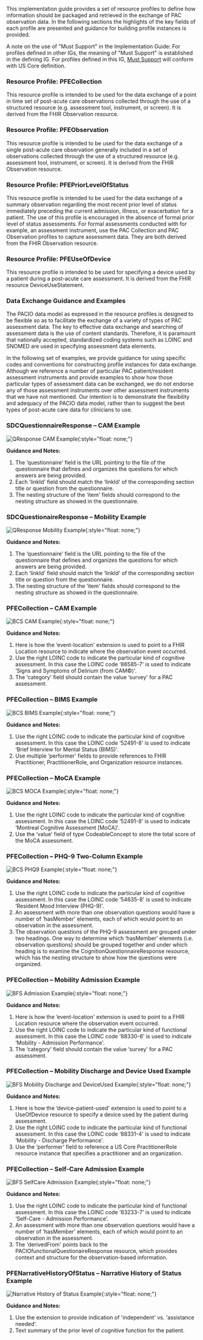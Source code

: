 This implementation guide provides a set of resource profiles to define how information should be packaged and retrieved in the exchange of PAC observation data. In the following sections the highlights of the key fields of each profile are presented and guidance for building profile instances is provided.

A note on the use of "Must Support" in the Implementation Guide:
For profiles defined in other IGs, the meaning of "Must Support" is established in the defining IG. For profiles defined in this IG, [Must Support](http://hl7.org/fhir/us/core/general-guidance.html#must-support) will conform with US Core definition.

### Resource Profile: PFECollection

This resource profile is intended to be used for the data exchange of a point in time set of post-acute care observations collected through the use of a structured resource (e.g. assessment tool, instrument, or screen). It is derived from the FHIR Observation resource.

### Resource Profile: PFEObservation

This resource profile is intended to be used for the data exchange of a single post-acute care observation generally included in a set of observations collected through the use of a structured resource (e.g. assessment tool, instrument, or screen). It is derived from the FHIR Observation resource.

### Resource Profile: PFEPriorLevelOfStatus

This resource profile is intended to be used for the data exchange of a summary observation regarding the most recent prior level of status immediately preceding the current admission, illness, or exacerbation for a patient. The use of this profile is encouraged in the absence of formal prior level of status assessments. For formal assessments conducted with for example, an assessment instrument, use the PAC Collection and PAC Observation profiles to capture assessment data. They are both derived from the FHIR Observation resource.

### Resource Profile: PFEUseOfDevice

This resource profile is intended to be used for specifying a device used by a patient during a post-acute care assessment. It is derived from the FHIR resource DeviceUseStatement.


### Data Exchange Guidance and Examples

The PACIO data model as expressed in the resource profiles is designed to be flexible so as to facilitate the exchange of a variety of types of PAC assessment data. The key to effective data exchange and searching of assessment data is the use of content standards. Therefore, it is paramount that nationally accepted, standardized coding systems such as LOINC and SNOMED are used in specifying assessment data elements.

In the following set of examples, we provide guidance for using specific codes and conventions for constructing profile instances for data exchange. Although we reference a number of particular PAC patient/resident assessment instruments and provide examples to show how those particular types of assessment data can be exchanged, we do not endorse any of those assessment instruments over other assessment instruments that we have not mentioned. Our intention is to demonstrate the flexibility and adequacy of the PACIO data model, rather than to suggest the best types of post-acute care data for clinicians to use.

### SDCQuestionnaireResponse – CAM Example

![QResponse CAM Example](QResponse_CAM_Example.png){:style="float: none;"}

**Guidance and Notes:**
1. The ‘questionnaire' field is the URL pointing to the file of the questionnaire that defines and organizes the questions for which answers are being provided.
2. Each ‘linkId' field should match the ‘linkId' of the corresponding section title or question from the questionnaire.
3. The nesting structure of the ‘item' fields should correspond to the nesting structure as showed in the questionnaire.

### SDCQuestionaireResponse – Mobility Example

![QResponse Mobility Example](QResponse_Mobility_Example.png){:style="float: none;"}

**Guidance and Notes:**
1. The ‘questionnaire' field is the URL pointing to the file of the questionnaire that defines and organizes the questions for which answers are being provided.
2. Each ‘linkId' field should match the ‘linkId' of the corresponding section title or question from the questionnaire.
3. The nesting structure of the ‘item' fields should correspond to the nesting structure as showed in the questionnaire.

### PFECollection – CAM Example

![BCS CAM Example](BCS_CAM_Example.png){:style="float: none;"}

**Guidance and Notes:**
1. Here is how the ‘event-location' extension is used to point to a FHIR Location resource to indicate where the observation event occurred.
2. Use the right LOINC code to indicate the particular kind of cognitive assessment. In this case the LOINC code ‘86585-7' is used to indicate ‘Signs and Symptoms of Delirium (from CAM©)'.
3. The ‘category' field should contain the value ‘survey' for a PAC assessment.

### PFECollection – BIMS Example

![BCS BIMS Example](BCS_BIMS_Example.png){:style="float: none;"}

**Guidance and Notes:**
1. Use the right LOINC code to indicate the particular kind of cognitive assessment. In this case the LOINC code ‘52491-8' is used to indicate ‘Brief Interview for Mental Status (BIMS)'.
2. Use multiple ‘performer' fields to provide references to FHIR Practitioner, PractitionerRole, and Organization resource instances.

### PFECollection – MoCA Example

![BCS MOCA Example](BCS_MOCA_Example.png){:style="float: none;"}

**Guidance and Notes:**
1. Use the right LOINC code to indicate the particular kind of cognitive assessment. In this case the LOINC code ‘52491-8' is used to indicate ‘Montreal Cognitive Assessment [MoCA]'.
2. Use the ‘value' field of type CodeableConcept to store the total score of the MoCA assessment.

### PFECollection – PHQ-9 Two-Column Example

![BCS PHQ9 Example](BCS_PHQ9_Example.png){:style="float: none;"}

**Guidance and Notes:**
1. Use the right LOINC code to indicate the particular kind of cognitive assessment. In this case the LOINC code ‘54635-8' is used to indicate ‘Resident Mood Interview (PHQ-9)'.
2. An assessment with more than one observation questions would have a number of ‘hasMember' elements, each of which would point to an observation in the assessment.
3. The observation questions of the PHQ-9 assessment are grouped under two headings. One way to determine which ‘hasMember' elements (i.e. observation questions) should be grouped together and under which heading is to examine the CognitionQuestionnaireResponse resource, which has the nesting structure to show how the questions were organized.

### PFECollection – Mobility Admission Example

![BFS Admission Example](BFS_Mobility_Admission_Example.png){:style="float: none;"}

**Guidance and Notes:**
1. Here is how the ‘event-location' extension is used to point to a FHIR Location resource where the observation event occurred.
2. Use the right LOINC code to indicate the particular kind of functional assessment. In this case the LOINC code ‘88330-6' is used to indicate ‘Mobility - Admission Performance'.
3. The ‘category' field should contain the value ‘survey' for a PAC assessment.

### PFECollection – Mobility Discharge and Device Used Example

![BFS Mobility Discharge and DeviceUsed Example](BFS_Mobility_Discharge_and_DeviceUsed_Example.png){:style="float: none;"}

**Guidance and Notes:**
1. Here is how the ‘device-patient-used' extension is used to point to a UseOfDevice resource to specify a device used by the patient during assessment.
2. Use the right LOINC code to indicate the particular kind of functional assessment. In this case the LOINC code ‘88331-4' is used to indicate ‘Mobility - Discharge Performance'.
3. Use the ‘performer' field to reference a US Core PractitionerRole resource instance that specifies a practitioner and an organization.

### PFECollection – Self-Care Admission Example

![BFS SelfCare Admission Example](BFS_SelfCare_Admission_Example.png){:style="float: none;"}

**Guidance and Notes:**
1. Use the right LOINC code to indicate the particular kind of functional assessment. In this case the LOINC code ‘83233-7' is used to indicate ‘Self-Care - Admission Performance'.
2. An assessment with more than one observation questions would have a number of ‘hasMember' elements, each of which would point to an observation in the assessment.
3. The 'derivedFrom' points back to the PACIOfunctionalQuestionaireResponse resource, which provides context and structure for the observation-based information.

### PFENarrativeHistoryOfStatus – Narrative History of Status Example

![Narrative History of Status Example](Narrative_History_Of_Example.png){:style="float: none;"}

**Guidance and Notes:**
1. Use the extension to provide indication of 'independent' vs. 'assistance needed'.
2. Text summary of the prior level of cognitive function for the patient.
